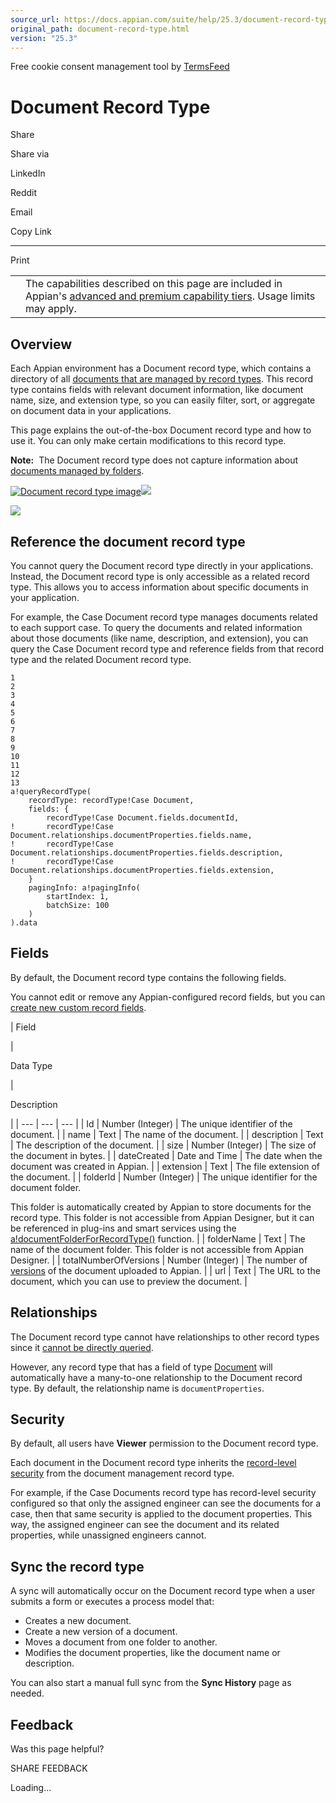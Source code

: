 ```yaml
---
source_url: https://docs.appian.com/suite/help/25.3/document-record-type.html
original_path: document-record-type.html
version: "25.3"
---
```


Free cookie consent management tool by [TermsFeed](https://www.termsfeed.com/)

# Document Record Type

Share

Share via

LinkedIn

Reddit

Email

Copy Link

* * *

Print

<table><tbody><tr><td><i class="fa fa-info-circle" aria-hidden="true"></i></td><td>The capabilities described on this page are included in Appian's <a href="/suite/help/25.3/Appian_Tiers.html">advanced and premium capability tiers</a>. Usage limits may apply.</td></tr></tbody></table>

## Overview

Each Appian environment has a Document record type, which contains a directory of all [documents that are managed by record types](manage-docs-with-records.html). This record type contains fields with relevant document information, like document name, size, and extension type, so you can easily filter, sort, or aggregate on document data in your applications.

This page explains the out-of-the-box Document record type and how to use it. You can only make certain modifications to this record type.

**Note:**  The Document record type does not capture information about [documents managed by folders](folder-and-document-management.html).

[![Document record type image](images/doc_management/ootb-doc-record-type.png)![](/suite/help/25.3/images/rn/zoom_magnify_center.png)](#img599)

[![](images/doc_management/ootb-doc-record-type.png)](#_)

## Reference the document record type

You cannot query the Document record type directly in your applications. Instead, the Document record type is only accessible as a related record type. This allows you to access information about specific documents in your application.

For example, the Case Document record type manages documents related to each support case. To query the documents and related information about those documents (like name, description, and extension), you can query the Case Document record type and reference fields from that record type and the related Document record type.

```
1
2
3
4
5
6
7
8
9
10
11
12
13
a!queryRecordType(
    recordType: recordType!Case Document,
    fields: {
        recordType!Case Document.fields.documentId,
!       recordType!Case Document.relationships.documentProperties.fields.name,
!       recordType!Case Document.relationships.documentProperties.fields.description,
!       recordType!Case Document.relationships.documentProperties.fields.extension,
    }
    pagingInfo: a!pagingInfo(
        startIndex: 1,
        batchSize: 100
    )
).data
```

## Fields

By default, the Document record type contains the following fields.

You cannot edit or remove any Appian-configured record fields, but you can [create new custom record fields](custom-record-fields.html).

|
Field

 |

Data Type

 |

Description

 |
| --- | --- | --- |
| Id | Number (Integer) | The unique identifier of the document. |
| name | Text | The name of the document. |
| description | Text | The description of the document. |
| size | Number (Integer) | The size of the document in bytes. |
| dateCreated | Date and Time | The date when the document was created in Appian. |
| extension | Text | The file extension of the document. |
| folderId | Number (Integer) | The unique identifier for the document folder.

This folder is automatically created by Appian to store documents for the record type. This folder is not accessible from Appian Designer, but it can be referenced in plug-ins and smart services using the [a!documentFolderForRecordType()](fnc_system_documentFolderForRecordType.html) function. |
| folderName | Text | The name of the document folder. This folder is not accessible from Appian Designer. |
| totalNumberOfVersions | Number (Integer) | The number of [versions](Managing_Object_Versions.html) of the document uploaded to Appian. |
| url | Text | The URL to the document, which you can use to preview the document. |

## Relationships

The Document record type cannot have relationships to other record types since it [cannot be directly queried](#reference-the-document-record-type).

However, any record type that has a field of type [Document](Appian_Data_Types.html#document) will automatically have a many-to-one relationship to the Document record type. By default, the relationship name is `documentProperties`.

## Security

By default, all users have **Viewer** permission to the Document record type.

Each document in the Document record type inherits the [record-level security](record-level-security.html) from the document management record type.

For example, if the Case Documents record type has record-level security configured so that only the assigned engineer can see the documents for a case, then that same security is applied to the document properties. This way, the assigned engineer can see the document and its related properties, while unassigned engineers cannot.

## Sync the record type

A sync will automatically occur on the Document record type when a user submits a form or executes a process model that:

-   Creates a new document.
-   Create a new version of a document.
-   Moves a document from one folder to another.
-   Modifies the document properties, like the document name or description.

You can also start a manual full sync from the **Sync History** page as needed.

## Feedback

Was this page helpful?

SHARE FEEDBACK

Loading...